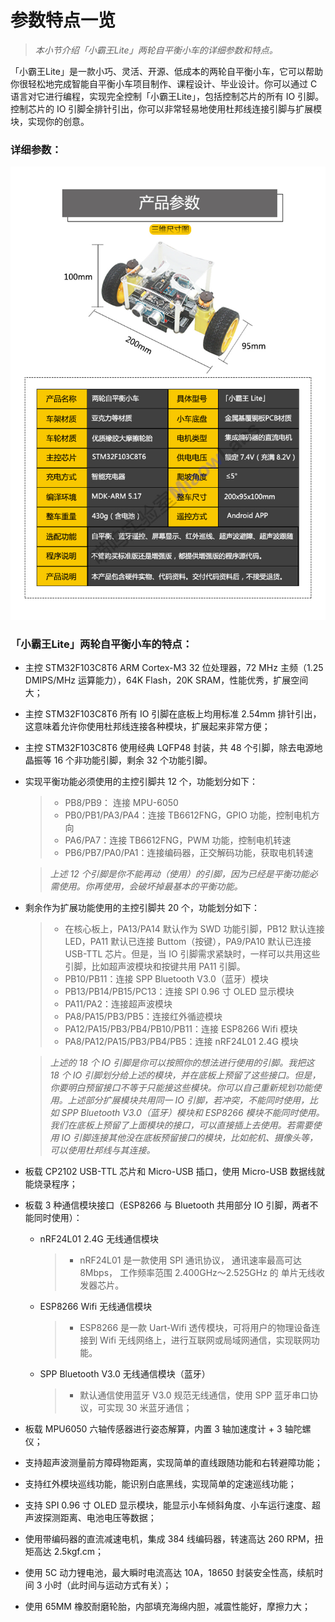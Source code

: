 # 参数特点一览

> *本小节介绍「小霸王Lite」两轮自平衡小车的详细参数和特点。*

「小霸王Lite」是一款小巧、灵活、开源、低成本的两轮自平衡小车，它可以帮助你很轻松地完成智能自平衡小车项目制作、课程设计、毕业设计。你可以通过 C 语言对它进行编程，实现完全控制「小霸王Lite」，包括控制芯片的所有 IO 引脚。控制芯片的 IO 引脚全排针引出，你可以非常轻易地使用杜邦线连接引脚与扩展模块，实现你的创意。

### 详细参数：

![详细参数](/img/参数一览.jpg)

### 「小霸王Lite」两轮自平衡小车的特点：

* 主控 STM32F103C8T6 ARM Cortex-M3 32 位处理器，72 MHz 主频（1.25 DMIPS/MHz 运算能力），64K Flash，20K SRAM，性能优秀，扩展空间大；
* 主控 STM32F103C8T6 所有 IO 引脚在底板上均用标准 2.54mm 排针引出，这意味着允许你使用杜邦线连接各种模块，扩展起来非常方便；
* 主控 STM32F103C8T6 使用经典 LQFP48 封装，共 48 个引脚，除去电源地晶振等 16 个非功能引脚，剩余 32 个功能引脚。

* 实现平衡功能必须使用的主控引脚共 12 个，功能划分如下：
    > * PB8/PB9： 连接 MPU-6050
    > * PB0/PB1/PA3/PA4：连接 TB6612FNG，GPIO 功能，控制电机方向
    > * PA6/PA7：连接 TB6612FNG，PWM 功能，控制电机转速
    > * PB6/PB7/PA0/PA1：连接编码器，正交解码功能，获取电机转速

    >  *上述 12 个引脚是你不能再动（使用）的引脚，因为已经是平衡功能必需使用。你再使用，会破坏掉最基本的平衡功能。*

* 剩余作为扩展功能使用的主控引脚共 20 个，功能划分如下：
    > * 在核心板上，PA13/PA14 默认作为 SWD 功能引脚，PB12 默认连接 LED，PA11 默认已连接 Buttom（按键），PA9/PA10 默认已连接 USB-TTL 芯片。但是，当 IO 引脚需求紧缺时，一样可以共用这些引脚，比如超声波模块和按键共用 PA11 引脚。
    > * PB10/PB11：连接 SPP Bluetooth V3.0（蓝牙）模块
    > * PB13/PB14/PB15/PC13：连接 SPI 0.96 寸 OLED 显示模块
    > * PA11/PA2：连接超声波模块
    > * PA8/PA15/PB3/PB5：连接红外循迹模块
    > * PA12/PA15/PB3/PB4/PB10/PB11：连接 ESP8266 Wifi 模块
    > * PA8/PA12/PA15/PB3/PB4/PB5：连接 nRF24L01 2.4G 模块

    >  *上述的 18 个 IO 引脚是你可以按照你的想法进行使用的引脚。我把这 18 个 IO 引脚划分给上述的模块，并在底板上预留了这些接口。但是，你要明白预留接口不等于只能接这些模块。你可以自己重新规划功能使用。上述部分扩展模块共用同一 IO 引脚，若冲突，不能同时使用，比如 SPP Bluetooth V3.0（蓝牙）模块和 ESP8266 模块不能同时使用。我们在底板上预留了上面模块的接口，可以直接插上去使用。若需要使用 IO 引脚连接其他没在底板预留接口的模块，比如舵机、摄像头等，可以使用杜邦线与其连接。*

* 板载 CP2102 USB-TTL 芯片和 Micro-USB 插口，使用 Micro-USB 数据线就能烧录程序；
* 板载 3 种通信模块接口（ESP8266 与 Bluetooth 共用部分 IO 引脚，两者不能同时使用）：
    * nRF24L01 2.4G 无线通信模块
        > * nRF24L01 是一款使用 SPI 通讯协议， 通讯速率最高可达 8Mbps， 工作频率范围 2.400GHz～2.525GHz 的 单片无线收发器芯片。
    * ESP8266 Wifi 无线通信模块
        > * ESP8266 是一款 Uart-Wifi 透传模块，可将用户的物理设备连接到 Wifi 无线网络上，进行互联网或局域网通信，实现联网功能。 
    * SPP Bluetooth V3.0 无线通信模块（蓝牙）
        > * 默认通信使用蓝牙 V3.0 规范无线通信，使用 SPP 蓝牙串口协议，可实现 30 米蓝牙通信；
* 板载 MPU6050 六轴传感器进行姿态解算，内置 3 轴加速度计 + 3 轴陀螺仪；
* 支持超声波测量前方障碍物距离，实现简单的直线跟随功能和右转避障功能；
* 支持红外模块巡线功能，能识别白底黑线，实现简单的定速巡线功能；
* 支持 SPI 0.96 寸 OLED 显示模块，能显示小车倾斜角度、小车运行速度、超声波探测距离、电池电压等数据；
* 使用带编码器的直流减速电机，集成 384 线编码器，转速高达 260 RPM，扭矩高达 2.5kgf.cm；
* 使用 5C 动力锂电池，最大瞬时电流高达 10A，18650 封装安全性高，续航时间 3 小时（此时间与运动方式有关）；
* 使用 65MM 橡胶耐磨轮胎，内部填充海绵内胆，减震性能好，摩擦力大；



